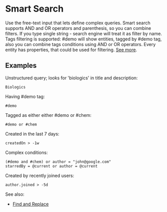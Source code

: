 <!-- TITLE: Smart Search -->
<!-- SUBTITLE: -->

# Smart Search

Use the free-text input that lets define complex queries.
Smart search supports AND and OR operators and parenthesis, so you can combine filters.
If you type single string - search engine will treat it as filter by name.
Tags filtering is supported: #demo will show entities, tagged by #demo tag, also you can combine tags conditions using AND or OR operators.
Every entity has properties, that could be used for filtering. [See more](../overview/objects.md).

##  Examples

Unstructured query; looks for 'biologics' in title and description:
```
Biologics
```

Having #demo tag:
```
#demo
```

Tagged as either either #demo or #chem:
```
#demo or #chem
```

Created in the last 7 days:
```
createdOn > -1w
```

Complex conditions:
```
(#demo and #chem) or author = "john@google.com"
starredBy = @current or author = @current
```

Created by recently joined users:
```
author.joined > -5d
```

See also:
* [Find and Replace](../transform/find-and-replace.md)
